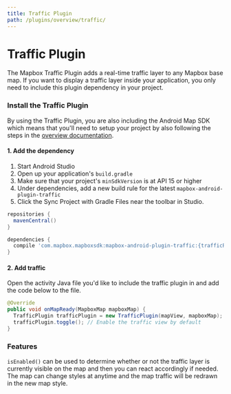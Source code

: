 ```yaml
---
title: Traffic Plugin
path: /plugins/overview/traffic/
---
```

# Traffic Plugin
The Mapbox Traffic Plugin adds a real-time traffic layer to any Mapbox base map. If you want to display a traffic layer inside your application, you only need to include this plugin dependency in your project.

### Install the Traffic Plugin
By using the Traffic Plugin, you are also including the Android Map SDK which means that you'll need to setup your project by also following the steps in the [overview documentation]().

#### 1. Add the dependency

1. Start Android Studio
2. Open up your application's `build.gradle`
3. Make sure that your project's `minSdkVersion` is at API 15 or higher
4. Under dependencies, add a new build rule for the latest `mapbox-android-plugin-traffic`
5. Click the Sync Project with Gradle Files near the toolbar in Studio.

```groovy
repositories {
  mavenCentral()
}

dependencies {
  compile 'com.mapbox.mapboxsdk:mapbox-android-plugin-traffic:{trafficPluginVersion}'
}
```

#### 2. Add traffic

Open the activity Java file you'd like to include the traffic plugin in and add the code below to the file.

```java
@Override
public void onMapReady(MapboxMap mapboxMap) {
  TrafficPlugin trafficPlugin = new TrafficPlugin(mapView, mapboxMap);
  trafficPlugin.toggle(); // Enable the traffic view by default
}
```

### Features
`isEnabled()` can be used to determine whether or not the traffic layer is currently visible on the map and then you can react accordingly if needed. The map can change styles at anytime and the map traffic will be redrawn in the new map style.
